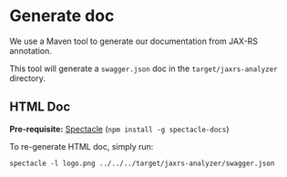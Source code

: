 # Generate doc

We use a Maven tool to generate our documentation from JAX-RS annotation.

This tool will generate a `swagger.json` doc in the `target/jaxrs-analyzer` directory.

## HTML Doc

**Pre-requisite:** [Spectacle](https://github.com/sourcey/spectacle/) (`npm install -g spectacle-docs`)

To re-generate HTML doc, simply run:
```
spectacle -l logo.png ../../../target/jaxrs-analyzer/swagger.json
```